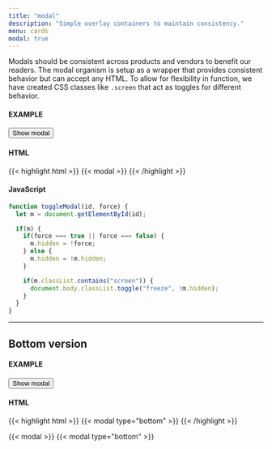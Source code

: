 ```yaml
---
title: "modal"
description: "Simple overlay containers to maintain consistency."
menu: cards
modal: true
---
```


Modals should be consistent across products and vendors to benefit our readers. The modal organism is setup as a wrapper that provides consistent behavior but can accept any HTML. To allow for flexibility in function, we have created CSS classes like `.screen` that act as toggles for different behavior.

#### EXAMPLE
<button class="button ghost" onclick="toggleModal('main-modal')">Show modal</button>

#### HTML
{{< highlight html >}}
{{< modal >}}
{{< /highlight >}}

#### JavaScript
```js
function toggleModal(id, force) {
  let m = document.getElementById(id);

  if(m) {
    if(force === true || force === false) {
      m.hidden = !force;
    } else {
      m.hidden = !m.hidden;
    }

    if(m.classList.contains("screen")) {
      document.body.classList.toggle("freeze", !m.hidden);
    }
  }
}
```

---

## Bottom version

#### EXAMPLE
<button class="button ghost" onclick="toggleModal('bottom-modal')">Show modal</button>

#### HTML
{{< highlight html >}}
{{< modal type="bottom" >}}
{{< /highlight >}}

{{< modal >}}
{{< modal type="bottom" >}}

<script src="/js/modal.js"></script>
